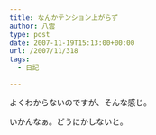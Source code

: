 ```yaml
---
title: なんかテンション上がらず
author: 八雲
type: post
date: 2007-11-19T15:13:00+00:00
url: /2007/11/318
tags:
  - 日記

---
```

よくわからないのですが、そんな感じ。
  
いかんなぁ。どうにかしないと。
